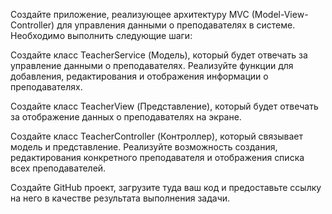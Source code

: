 Создайте приложение, реализующее архитектуру MVC (Model-View-Controller) для управления данными о преподавателях в системе. Необходимо выполнить следующие шаги:

Создайте класс TeacherService (Модель), который будет отвечать за управление данными о преподавателях. Реализуйте функции для добавления, редактирования и отображения информации о преподавателях.

Создайте класс TeacherView (Представление), который будет отвечать за отображение данных о преподавателях на экране.

Создайте класс TeacherController (Контроллер), который связывает модель и представление. Реализуйте возможность создания, редактирования конкретного преподавателя и отображения списка всех преподавателей.

Создайте GitHub проект, загрузите туда ваш код и предоставьте ссылку на него в качестве результата выполнения задачи.
